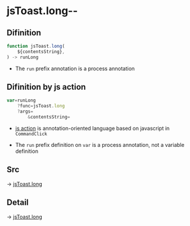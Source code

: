 # jsToast.long--

## Difinition

```js.js
function jsToast.long(
	${contentsString},
) -> runLong
```

- The `run` prefix annotation is a process annotation


## Difinition by js action

```js.js
var=runLong
	?func=jsToast.long
	?args=
		&contentsString=
```

- [js action](#) is annotation-oriented language based on javascript in `CommandClick`

- The `run` prefix definition on `var` is a process annotation, not a variable definition

## Src

-> [jsToast.long](https://github.com/puutaro/CommandClick/blob/master/app/src/main/java/com/puutaro/commandclick/fragment_lib/terminal_fragment/js_interface/JsToast.kt#L43)

## Detail

-> [jsToast.long](https://github.com/puutaro/CommandClick/blob/master/md/developer/js_interface/details/JsToast/long.md)
